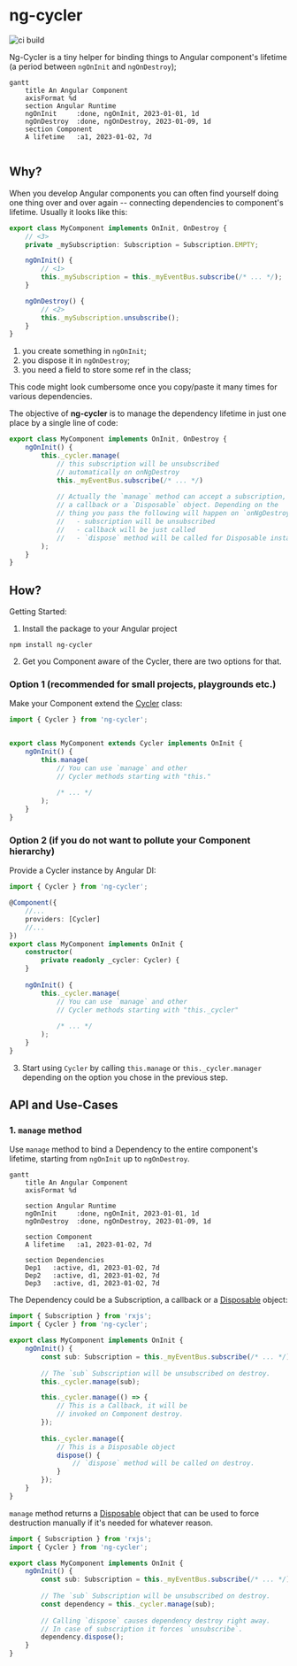 # ng-cycler

![ci build](https://github.com/guryanovev/ng-cycler/actions/workflows/ci.yml/badge.svg)

Ng-Cycler is a tiny helper for binding things to Angular component's lifetime (a period between `ngOnInit` and `ngOnDestroy`);

```mermaid
gantt
    title An Angular Component
    axisFormat %d
    section Angular Runtime
    ngOnInit     :done, ngOnInit, 2023-01-01, 1d
    ngOnDestroy  :done, ngOnDestroy, 2023-01-09, 1d
    section Component
    A lifetime   :a1, 2023-01-02, 7d
    
```

## Why?

When you develop Angular components you can often find yourself doing one thing over and over again -- connecting dependencies to component's lifetime. Usually it looks like this:

```typescript
export class MyComponent implements OnInit, OnDestroy {
    // <3>
    private _mySubscription: Subscription = Subscription.EMPTY;

    ngOnInit() {
        // <1>
        this._mySubscription = this._myEventBus.subscribe(/* ... */);
    }

    ngOnDestroy() {
        // <2>
        this._mySubscription.unsubscribe();
    }
}
```

1. you create something in `ngOnInit`;
2. you dispose it in `ngOnDestroy`;
3. you need a field to store some ref in the class;

This code might look cumbersome once you copy/paste it many times for various dependencies.

The objective of **ng-cycler** is to manage the dependency lifetime in just one place by a single line of code:

```typescript
export class MyComponent implements OnInit, OnDestroy {
    ngOnInit() {
        this._cycler.manage(
            // this subscription will be unsubscribed
            // automatically on onNgDestroy
            this._myEventBus.subscribe(/* ... */)
            
            // Actually the `manage` method can accept a subscription,
            // a callback or a `Disposable` object. Depending on the
            // thing you pass the following will happen on `onNgDestroy`:
            //   - subscription will be unsubscribed
            //   - callback will be just called
            //   - `dispose` method will be called for Disposable instance
        );
    }
}
```

## How?

Getting Started:

1. Install the package to your Angular project

```
npm install ng-cycler
```

2. Get you Component aware of the Cycler, there are two options for that.

### Option 1 (recommended for small projects, playgrounds etc.)

Make your Component extend the [Cycler](src/cycler.ts) class:

```typescript
import { Cycler } from 'ng-cycler';


export class MyComponent extends Cycler implements OnInit {
    ngOnInit() {
        this.manage(
            // You can use `manage` and other
            // Cycler methods starting with "this."
            
            /* ... */
        );
    }
}
```

### Option 2 (if you do not want to pollute your Component hierarchy)

Provide a Cycler instance by Angular DI:

```typescript
import { Cycler } from 'ng-cycler';

@Component({
    //...
    providers: [Cycler]
    //...
})
export class MyComponent implements OnInit {
    constructor(
        private readonly _cycler: Cycler) {
    }
    
    ngOnInit() {
        this._cycler.manage(
            // You can use `manage` and other
            // Cycler methods starting with "this._cycler"
            
            /* ... */
        );
    }
}
```

3. Start using `Cycler` by calling `this.manage` or `this._cycler.manager` depending on the option you chose in the previous step.

## API and Use-Cases

### 1. `manage` method

Use `manage` method to bind a Dependency to the entire component's lifetime, starting from `ngOnInit` up to `ngOnDestroy`.

```mermaid
gantt
    title An Angular Component
    axisFormat %d
    
    section Angular Runtime
    ngOnInit     :done, ngOnInit, 2023-01-01, 1d
    ngOnDestroy  :done, ngOnDestroy, 2023-01-09, 1d

    section Component
    A lifetime   :a1, 2023-01-02, 7d
    
    section Dependencies
    Dep1   :active, d1, 2023-01-02, 7d
    Dep2   :active, d1, 2023-01-02, 7d
    Dep3   :active, d1, 2023-01-02, 7d
```

The Dependency could be a Subscription, a callback or a [Disposable](src/disposable.interface.ts) object:

```typescript
import { Subscription } from 'rxjs';
import { Cycler } from 'ng-cycler';

export class MyComponent implements OnInit {
    ngOnInit() {
        const sub: Subscription = this._myEventBus.subscribe(/* ... */);
        
        // The `sub` Subscription will be unsubscribed on destroy.
        this._cycler.manage(sub);

        this._cycler.manage(() => {
            // This is a Callback, it will be
            // invoked on Component destroy.
        });
        
        this._cycler.manage({
            // This is a Disposable object
            dispose() {
                // `dispose` method will be called on destroy.
            }
        });
    }
}
```

`manage` method returns a [Disposable](src/disposable.interface.ts) object that can be used to force destruction manually if it's needed for whatever reason.

```typescript
import { Subscription } from 'rxjs';
import { Cycler } from 'ng-cycler';

export class MyComponent implements OnInit {
    ngOnInit() {
        const sub: Subscription = this._myEventBus.subscribe(/* ... */);
        
        // The `sub` Subscription will be unsubscribed on destroy.
        const dependency = this._cycler.manage(sub);
        
        // Calling `dispose` causes dependency destroy right away.
        // In case of subscription it forces `unsubscribe`.
        dependency.dispose();
    }
}
```
